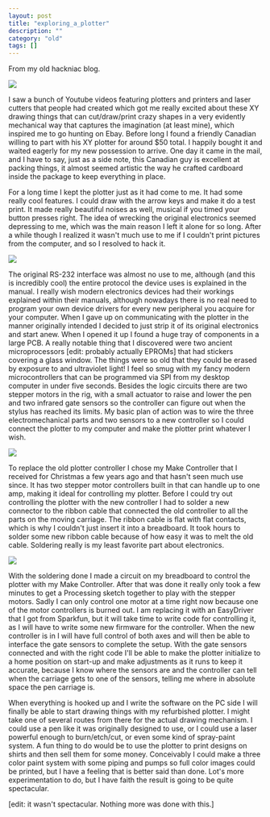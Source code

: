 ```yaml
---
layout: post
title: "exploring_a_plotter"
description: ""
category: "old"
tags: []
---
```



From my old hackniac blog.

![](http://hackniac.com/images/relic/plotter.png)

I saw a bunch of Youtube videos featuring plotters and printers and laser cutters that people had created which got me really excited about these XY drawing things that can cut/draw/print crazy shapes in a very evidently mechanical way that captures the imagination (at least mine), which inspired me to go hunting on Ebay. Before long I found a friendly Canadian willing to part with his XY plotter for around $50 total. I happily bought it and waited eagerly for my new possession to arrive. One day it came in the mail, and I have to say, just as a side note, this Canadian guy is excellent at packing things, it almost seemed artistic the way he crafted cardboard inside the package to keep everything in place.

<!--more-->

For a long time I kept the plotter just as it had come to me. It had some really cool features. I could draw with the arrow keys and make it do a test print. It made really beautiful noises as well, musical if you timed your button presses right. The idea of wrecking the original electronics seemed depressing to me, which was the main reason I left it alone for so long. After a while though I realized it wasn't much use to me if I couldn't print pictures from the computer, and so I resolved to hack it.

![](http://hackniac.com/images/relic/circuit.jpg)

The original RS-232 interface was almost no use to me, although (and this is incredibly cool) the entire protocol the device uses is explained in the manual. I really wish modern electronics devices had their workings explained within their manuals, although nowadays there is no real need to program your own device drivers for every new peripheral you acquire for your computer. When I gave up on communicating with the plotter in the manner originally intended I decided to just strip it of its original electronics and start anew. When I opened it up I found a huge tray of components in a large PCB. A really notable thing that I discovered were two ancient microprocessors [edit: probably actually EPROMs] that had stickers covering a glass window. The things were so old that they could be erased by exposure to and ultraviolet light! I feel so smug with my fancy modern microcontrollers that can be programmed via SPI from my desktop computer in under five seconds. Besides the logic circuits there are two stepper motors in the rig, with a small actuator to raise and lower the pen and two infrared gate sensors so the controller can figure out when the stylus has reached its limits. My basic plan of action was to wire the three electromechanical parts and two sensors to a new controller so I could connect the plotter to my computer and make the plotter print whatever I wish.

![](http://hackniac.com/images/relic/gate_sensor.jpg)

To replace the old plotter controller I chose my Make Controller that I received for Christmas a few years ago and that hasn't seen much use since. It has two stepper motor controllers built in that can handle up to one amp, making it ideal for controlling my plotter. Before I could try out controlling the plotter with the new controller I had to solder a new connector to the ribbon cable that connected the old controller to all the parts on the moving carriage. The ribbon cable is flat with flat contacts, which is why I couldn't just insert it into a breadboard. It took hours to solder some new ribbon cable because of how easy it was to melt the old cable. Soldering really is my least favorite part about electronics.

![](http://hackniac.com/images/relic/make_controller.jpg)

With the soldering done I made a circuit on my breadboard to control the plotter with my Make Controller. After that was done it really only took a few minutes to get a Processing sketch together to play with the stepper motors. Sadly I can only control one motor at a time right now because one of the motor controllers is burned out. I am replacing it with an EasyDriver that I got from Sparkfun, but it will take time to write code for controlling it, as I will have to write some new firmware for the controller. When the new controller is in I will have full control of both axes and will then be able to interface the gate sensors to complete the setup. With the gate sensors connected and with the right code I'll be able to make the plotter initialize to a home position on start-up and make adjustments as it runs to keep it accurate, because I know where the sensors are and the controller can tell when the carriage gets to one of the sensors, telling me where in absolute space the pen carriage is.

When everything is hooked up and I write the software on the PC side I will finally be able to start drawing things with my refurbished plotter. I might take one of several routes from there for the actual drawing mechanism. I could use a pen like it was originally designed to use, or I could use a laser powerful enough to burn/etch/cut, or even some kind of spray-paint system. A fun thing to do would be to use the plotter to print designs on shirts and then sell them for some money. Conceivably I could make a three color paint system with some piping and pumps so full color images could be printed, but I have a feeling that is better said than done. Lot's more experimentation to do, but I have faith the result is going to be quite spectacular.

[edit: it wasn't spectacular. Nothing more was done with this.]

